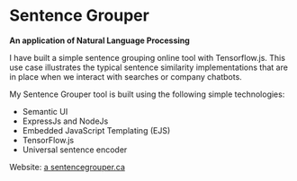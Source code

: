 # Sentence Grouper

**An application of Natural Language Processing**

I have built a simple sentence grouping online tool with Tensorflow.js. This use case illustrates the typical sentence similarity implementations that are in place when we interact with searches or company chatbots.
        
 My Sentence Grouper tool is built using the following simple technologies:
 
* Semantic UI
* ExpressJs and NodeJs
* Embedded JavaScript Templating (EJS)
* TensorFlow.js
* Universal sentence encoder


Website: [a sentencegrouper.ca](sentencegrouper.ca)
					
